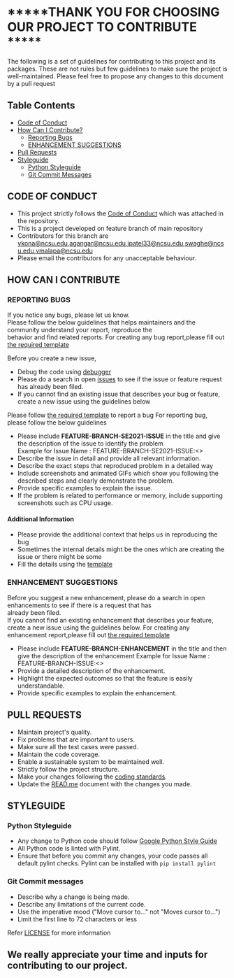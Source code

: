 # *****THANK YOU FOR CHOOSING OUR PROJECT TO CONTRIBUTE ***** 

The following is a set of guidelines for contributing to this project and its packages.
These are not rules but few guidelines to make sure the project is well-maintained.
Please feel free to propose any changes to this document by a pull request 

## Table Contents

- [Code of Conduct](#code-of-conduct)
- [How Can I Contribute?](#how-can-i-contribute)
  * [Reporting Bugs](#reporting-bugs)
  * [ENHANCEMENT SUGGESTIONS](#enhancement-suggestions)
- [Pull Requests](#pull-requests)
- [Styleguide](#styleguide)
  * [Python Styleguide](#python-styleguide)
  * [Git Commit Messages](#git-commit-messages)

## CODE OF CONDUCT
 
- This project strictly follows the [Code of Conduct](https://github.com/ai-se/whun/blob/feature-se2021/CODE-OF-CONDUCT.md) which was attached in the repository.
- This is a project developed on feature branch of main repository 
- Contributors for this branch are vkona@ncsu.edu,agangar@ncsu.edu,jpatel33@ncsu.edu,swaghe@ncsu.edu,vmalapa@ncsu.edu
- Please email the contributors for any unacceptable behaviour.

## HOW CAN I CONTRIBUTE 

### REPORTING BUGS

If you notice any bugs, please let us know. <br>
Please follow the below guidelines that helps maintainers and the community understand your report, reproduce the <br/>
behavior and find related reports.
For creating any bug report,please fill out [the required template](https://github.com/ai-se/whun/issues) 

Before you create a new issue, 
- Debug the code using [debugger](https://atom.io/packages/ide-python) 
- Please do a search in open [issues](https://github.com/ai-se/whun/issues) to see if the issue or feature request <br/>
  has already been filed.<br>
- If you cannot find an existing issue that describes your bug or feature, create a new issue using the guidelines below

Please follow [the required template](https://github.com/ai-se/whun/blob/feature-se2021/template.md) to report a bug
For reporting bug, please follow the below guidelines
- Please include **FEATURE-BRANCH-SE2021-ISSUE** in the title and give the description of the issue to identify the problem<br/>
  Example for Issue Name : FEATURE-BRANCH-SE2021-ISSUE:<<description of the issue>>
- Describe the issue in detail and provide all relevant information.
- Describe the exact steps that reproduced problem in a detailed way
- Include screenshots and animated GIFs which show you following the described steps and clearly demonstrate the problem. 
- Provide specific examples to explain the issue.
- If the problem is related to performance or memory, include supporting screenshots such as CPU usage.

#### Additional Information
- Please provide the additional context that helps us in reproducing the bug
- Sometimes the internal details might be the ones which are creating the issue or there might be some 
- Fill the details using the [template](https://github.com/ai-se/whun/blob/feature-se2021/template.md)

### ENHANCEMENT SUGGESTIONS

Before you suggest a new enhancement, please do a search in open enhancements to see if there is a request that has<br/>
already been filed.<br>
If you cannot find an existing enhancement that describes your feature, create a new issue using the guidelines below.
For creating any enhancement report,please fill out [the required template](https://github.com/ai-se/whun/issues)

- Please include **FEATURE-BRANCH-ENHANCEMENT** in the title and then give the description of the enhancement 
  Example for Issue Name : FEATURE-BRANCH-ISSUE:<<description of the enhancement>>
- Provide a detailed description of the enhancement.
- Highlight the expected outcomes so that the feature is easily understandable.
- Provide specific examples to explain the enhancement. 

## PULL REQUESTS 

- Maintain project's quality. 
- Fix problems that are important to users. 
- Make sure all the test cases were passed. 
- Maintain the code coverage. 
- Enable a sustainable system to be maintained well. 
- Strictly follow the project structure. 
- Make your changes following the [coding standards](https://www.python.org/dev/peps/pep-0008/).
- Update the [READ.me](https://github.com/ai-se/whun/blob/feature-se2021/README.md) document with the changes you made.

## STYLEGUIDE

### Python Styleguide

- Any change to Python code should follow  [Google Python Style Guide](https://www.python.org/dev/peps/pep-0008/)
- All Python code is linted with Pylint. 
- Ensure that before you commit any changes, your code passes all default pylint checks. Pylint can be installed with
  `pip install pylint`

### Git Commit messages

- Describe why a change is being made.
- Describe any limitations of the current code.
- Use the imperative mood ("Move cursor to..." not "Moves cursor to...")
- Limit the first line to 72 characters or less

Refer [LICENSE](https://github.com/ai-se/whun/blob/feature-se2021/LICENSE) for more information

## We really appreciate your time and inputs for contributing to our project.
